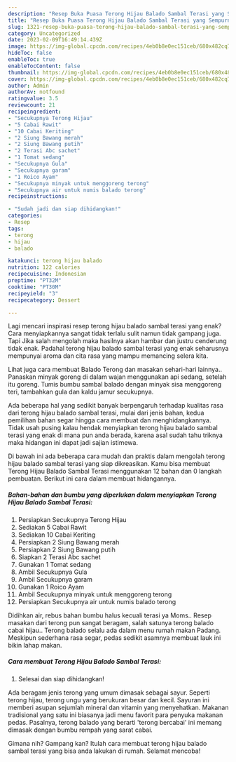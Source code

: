 ```yaml
---
description: "Resep Buka Puasa Terong Hijau Balado Sambal Terasi yang Sempurna"
title: "Resep Buka Puasa Terong Hijau Balado Sambal Terasi yang Sempurna"
slug: 1321-resep-buka-puasa-terong-hijau-balado-sambal-terasi-yang-sempurna
category: Uncategorized
date: 2023-02-09T16:49:14.439Z
image: https://img-global.cpcdn.com/recipes/4eb0b8e0ec151ceb/680x482cq70/terong-hijau-balado-sambal-terasi-foto-resep-utama.jpg
hideToc: false
enableToc: true
enableTocContent: false
thumbnail: https://img-global.cpcdn.com/recipes/4eb0b8e0ec151ceb/680x482cq70/terong-hijau-balado-sambal-terasi-foto-resep-utama.jpg
cover: https://img-global.cpcdn.com/recipes/4eb0b8e0ec151ceb/680x482cq70/terong-hijau-balado-sambal-terasi-foto-resep-utama.jpg
author: Admin
authorAv: notfound
ratingvalue: 3.5
reviewcount: 21
recipeingredient:
- "Secukupnya Terong Hijau"
- "5 Cabai Rawit"
- "10 Cabai Keriting"
- "2 Siung Bawang merah"
- "2 Siung Bawang putih"
- "2 Terasi Abc sachet"
- "1 Tomat sedang"
- "Secukupnya Gula"
- "Secukupnya garam"
- "1 Roico Ayam"
- "Secukupnya minyak untuk menggoreng terong"
- "Secukupnya air untuk numis balado terong"
recipeinstructions:

- "Sudah jadi dan siap dihidangkan!"
categories:
- Resep
tags:
- terong
- hijau
- balado

katakunci: terong hijau balado 
nutrition: 122 calories
recipecuisine: Indonesian
preptime: "PT32M"
cooktime: "PT30M"
recipeyield: "3"
recipecategory: Dessert

---
```



Lagi mencari inspirasi resep terong hijau balado sambal terasi yang enak? Cara menyiapkannya sangat tidak terlalu sulit namun tidak gampang juga. Tapi Jika salah mengolah maka hasilnya akan hambar dan justru cenderung tidak enak. Padahal terong hijau balado sambal terasi yang enak seharusnya mempunyai aroma dan cita rasa yang mampu memancing selera kita.


Lihat juga cara membuat Balado Terong dan masakan sehari-hari lainnya.. Panaskan minyak goreng di dalam wajan menggunakan api sedang, setelah itu goreng. Tumis bumbu sambal balado dengan minyak sisa menggoreng teri, tambahkan gula dan kaldu jamur secukupnya.

Ada beberapa hal yang sedikit banyak berpengaruh terhadap kualitas rasa dari terong hijau balado sambal terasi, mulai dari jenis bahan, kedua pemilihan bahan segar hingga cara membuat dan menghidangkannya. Tidak usah pusing kalau hendak menyiapkan terong hijau balado sambal terasi yang enak di mana pun anda berada, karena asal sudah tahu triknya maka hidangan ini dapat jadi sajian istimewa.


Di bawah ini ada beberapa cara mudah dan praktis dalam mengolah terong hijau balado sambal terasi yang siap dikreasikan. Kamu bisa membuat Terong Hijau Balado Sambal Terasi menggunakan 12 bahan dan 0 langkah pembuatan. Berikut ini cara dalam membuat hidangannya.

<!--inarticleads1-->

##### Bahan-bahan dan bumbu yang diperlukan dalam menyiapkan Terong Hijau Balado Sambal Terasi:

1. Persiapkan Secukupnya Terong Hijau
1. Sediakan 5 Cabai Rawit
1. Sediakan 10 Cabai Keriting
1. Persiapkan 2 Siung Bawang merah
1. Persiapkan 2 Siung Bawang putih
1. Siapkan 2 Terasi Abc sachet
1. Gunakan 1 Tomat sedang
1. Ambil Secukupnya Gula
1. Ambil Secukupnya garam
1. Gunakan 1 Roico Ayam
1. Ambil Secukupnya minyak untuk menggoreng terong
1. Persiapkan Secukupnya air untuk numis balado terong


Didihkan air, rebus bahan bumbu halus kecuali terasi ya Moms.. Resep masakan dari terong pun sangat beragam, salah satunya terong balado cabai hijau.. Terong balado selalu ada dalam menu rumah makan Padang. Meskipun sederhana rasa segar, pedas sedikit asamnya membuat lauk ini bikin lahap makan. 

<!--inarticleads2-->

##### Cara membuat Terong Hijau Balado Sambal Terasi:


1. Selesai dan siap dihidangkan!

Ada beragam jenis terong yang umum dimasak sebagai sayur. Seperti terong hijau, terong ungu yang berukuran besar dan kecil. Sayuran ini memberi asupan sejumlah mineral dan vitamin yang menyehatkan. Makanan tradisional yang satu ini biasanya jadi menu favorit para penyuka makanan pedas. Pasalnya, terong balado yang berarti &#39;terong bercabai&#39; ini memang dimasak dengan bumbu rempah yang sarat cabai. 

Gimana nih? Gampang kan? Itulah cara membuat terong hijau balado sambal terasi yang bisa anda lakukan di rumah. Selamat mencoba!

